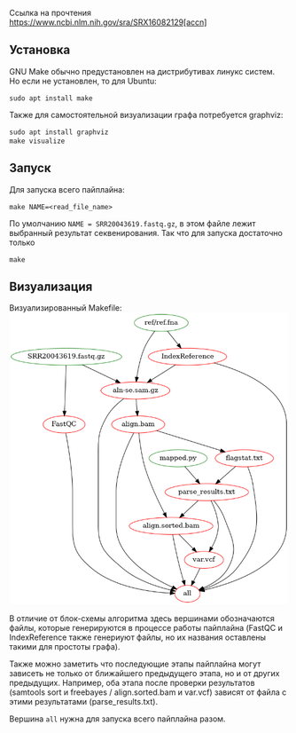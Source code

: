 Ссылка на прочтения
https://www.ncbi.nlm.nih.gov/sra/SRX16082129[accn]


## Установка
GNU Make обычно предустановлен на дистрибутивах линукс систем.<br>
Но если не установлен, то для Ubuntu:
```
sudo apt install make
```

Также для самостоятельной визуализации графа потребуется graphviz:
```
sudo apt install graphviz
make visualize
```
## Запуск
Для запуска всего пайплайна:
```
make NAME=<read_file_name>
```
По умолчанию `NAME = SRR20043619.fastq.gz`, в этом файле лежит выбранный результат секвенирования. Так что для запуска достаточно только
```
make
```

## Визуализация

Визуализированный Makefile:
![Graph of makefile](./graph.png)

В отличие от блок-схемы алгоритма здесь вершинами обозначаются файлы, которые генерируются в процессе работы пайплайна (FastQC и IndexReference также генериуют файлы, но их названия оставлены такими для простоты графа). 

Также можно заметить что последующие этапы пайплайна могут зависеть не только от ближайшего предыдущего этапа, но и от других предыдущих. Например, оба этапа после проверки результатов (samtools sort и freebayes / align.sorted.bam и var.vcf) зависят от файла с этими результатами (parse_results.txt).

Вершина `all` нужна для запуска всего пайплайна разом.
